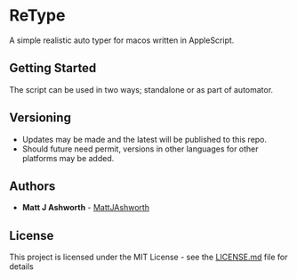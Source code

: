 # ReType
A simple realistic auto typer for macos written in AppleScript. 

## Getting Started

The script can be used in two ways; standalone or as part of automator.

## Versioning

* Updates may be made and the latest will be published to this repo. 
* Should future need permit, versions in other languages for other platforms may be added.

## Authors

* **Matt J Ashworth** - [MattJAshworth](https://github.com/MattJAshworth)

## License

This project is licensed under the MIT License - see the [LICENSE.md](LICENSE.md) file for details

